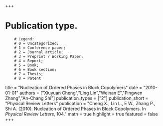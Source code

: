 +++
# Publication type.
        # Legend: 
        # 0 = Uncategorized; 
        # 1 = Conference paper; 
        # 2 = Journal article;
        # 3 = Preprint / Working Paper; 
        # 4 = Report; 
        # 5 = Book; 
        # 6 = Book section;
        # 7 = Thesis; 
        # 8 = Patent
title = "Nucleation of Ordered Phases in Block Copolymers"
date = "2010-01-01"
authors = ["Xiuyuan Cheng","Ling Lin","Weinan E","Pingwen Zhang","An-Chang Shi"]
publication_types = ["2"]
publication_short = "Physical Review Letters"
publication = "Cheng X., Lin L., E W., Zhang P., Shi A. (2010). Nucleation of Ordered Phases in Block Copolymers. In _Physical Review Letters_, 104."
math = true
highlight = true
featured = false
+++